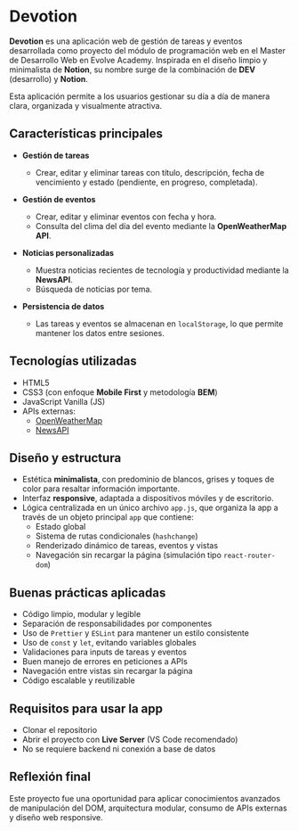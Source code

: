 # Devotion

**Devotion** es una aplicación web de gestión de tareas y eventos desarrollada como proyecto del módulo de programación web en el Master de Desarrollo Web en Evolve Academy. Inspirada en el diseño limpio y minimalista de **Notion**, su nombre surge de la combinación de **DEV** (desarrollo) y **Notion**.

Esta aplicación permite a los usuarios gestionar su día a día de manera clara, organizada y visualmente atractiva.

## Características principales

- **Gestión de tareas**

  - Crear, editar y eliminar tareas con título, descripción, fecha de vencimiento y estado (pendiente, en progreso, completada).

- **Gestión de eventos**

  - Crear, editar y eliminar eventos con fecha y hora.
  - Consulta del clima del día del evento mediante la **OpenWeatherMap API**.

- **Noticias personalizadas**

  - Muestra noticias recientes de tecnología y productividad mediante la **NewsAPI**.
  - Búsqueda de noticias por tema.

- **Persistencia de datos**
  - Las tareas y eventos se almacenan en `localStorage`, lo que permite mantener los datos entre sesiones.

## Tecnologías utilizadas

- HTML5
- CSS3 (con enfoque **Mobile First** y metodología **BEM**)
- JavaScript Vanilla (JS)
- APIs externas:
  - [OpenWeatherMap](https://openweathermap.org/api)
  - [NewsAPI](https://newsapi.org/)

## Diseño y estructura

- Estética **minimalista**, con predominio de blancos, grises y toques de color para resaltar información importante.
- Interfaz **responsive**, adaptada a dispositivos móviles y de escritorio.
- Lógica centralizada en un único archivo `app.js`, que organiza la app a través de un objeto principal `app` que contiene:
  - Estado global
  - Sistema de rutas condicionales (`hashchange`)
  - Renderizado dinámico de tareas, eventos y vistas
  - Navegación sin recargar la página (simulación tipo `react-router-dom`)

## Buenas prácticas aplicadas

- Código limpio, modular y legible
- Separación de responsabilidades por componentes
- Uso de `Prettier` y `ESLint` para mantener un estilo consistente
- Uso de `const` y `let`, evitando variables globales
- Validaciones para inputs de tareas y eventos
- Buen manejo de errores en peticiones a APIs
- Navegación entre vistas sin recargar la página
- Código escalable y reutilizable

## Requisitos para usar la app

- Clonar el repositorio
- Abrir el proyecto con **Live Server** (VS Code recomendado)
- No se requiere backend ni conexión a base de datos

## Reflexión final

Este proyecto fue una oportunidad para aplicar conocimientos avanzados de manipulación del DOM, arquitectura modular, consumo de APIs externas y diseño web responsive.
